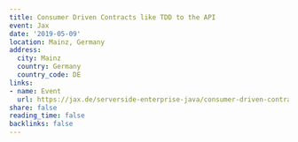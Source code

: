 ```yaml
---
title: Consumer Driven Contracts like TDD to the API
event: Jax
date: '2019-05-09'
location: Mainz, Germany
address:
  city: Mainz
  country: Germany
  country_code: DE
links:
- name: Event
  url: https://jax.de/serverside-enterprise-java/consumer-driven-contracts-its-like-tdd-applied-to-the-api/
share: false
reading_time: false
backlinks: false
---
```

